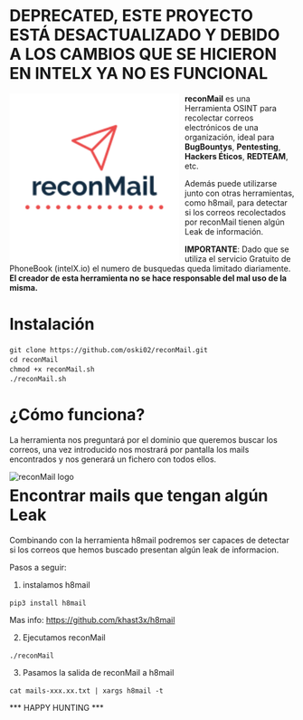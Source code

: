 

# DEPRECATED, ESTE PROYECTO ESTÁ DESACTUALIZADO Y DEBIDO A LOS CAMBIOS QUE SE HICIERON EN INTELX YA NO ES FUNCIONAL #

<p align="center">
<img src="images/reconMail.png"
	alt="reconMail logo"
	width="300"
	style="float: left; margin-right: 10px;" />
</p>

**reconMail** es una Herramienta OSINT para recolectar correos electrónicos de una organización, ideal para **BugBountys**, **Pentesting**, **Hackers Éticos**, **REDTEAM**, etc. 

Además puede utilizarse junto con otras herramientas, como h8mail,  para detectar si los correos recolectados por reconMail tienen algún Leak de información.

**IMPORTANTE**: Dado que se utiliza el servicio Gratuito de PhoneBook (intelX.io) el numero de busquedas queda limitado diariamente.
              **El creador de esta herramienta no se hace responsable del mal uso de la misma.**

Instalación
======

```git clone https://github.com/oski02/reconMail.git ```\
```cd reconMail``` \
```chmod +x reconMail.sh``` \
```./reconMail.sh``` 

¿Cómo funciona?
======
La herramienta nos preguntará por el dominio que queremos buscar los correos, una vez introducido nos mostrará por pantalla los mails encontrados y nos generará un fichero con todos ellos.

<p align="center">
<img src="images/reconMailAPP.png"
	alt="reconMail logo"
	style="float: left; margin-right: 10px;" />
</p>

Encontrar mails que tengan algún Leak
======

Combinando con la herramienta h8mail podremos ser capaces de detectar si los correos que hemos buscado presentan algún leak de informacion. 

Pasos a seguir:

1. instalamos h8mail

```pip3 install h8mail``` 

Mas info: https://github.com/khast3x/h8mail

2. Ejecutamos reconMail

```./reconMail```

3. Pasamos la salida de reconMail a h8mail

```cat mails-xxx.xx.txt | xargs h8mail -t```

*** HAPPY HUNTING ***
